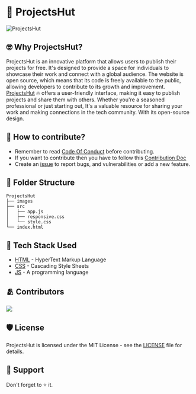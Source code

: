 # 🥑 ProjectsHut

![ProjectsHut](/images/projectshut.png)

## 🤓 Why ProjectsHut?
ProjectsHut is an innovative platform that allows users to publish their projects for free. It's designed to provide a space for individuals to showcase their work and connect with a global audience. The website is open source, which means that its code is freely available to the public, allowing developers to contribute to its growth and improvement. 
[ProjectsHut](https://projectshut.vercel.app) 🔥 offers a user-friendly interface, making it easy to publish projects and share them with others. Whether you're a seasoned professional or just starting out, It's a valuable resource for sharing your work and making connections in the tech community. With its open-source design.
## 🤔 How to contribute?
- Remember to read [Code Of Conduct](https://github.com/priyankarpal/ProjectsHut/blob/main/CODE_OF_CONDUCT.md) before contributing.
- If you want to contribute then you have to follow this [Contribution Doc](/contributing.md)
- Create an [issue](https://github.com/priyankarpal/ProjectsHut/issues/new/choose)  to report bugs, and vulnerabilities or add a new feature.


## 📂 Folder Structure
```
ProjectsHut
├── images
├── src                    
│   ├── app.js        
│   ├── responsive.css        
│   └── style.css                
└── index.html
```
## 🧰 Tech Stack Used
- [HTML](https://en.wikipedia.org/wiki/HTML)   - HyperText Markup Language 
- [CSS](https://en.wikipedia.org/wiki/CSS) - Cascading Style Sheets 
- [JS](https://en.wikipedia.org/wiki/JavaScript) - A programming language 
## 🫂 Contributors
<a href="https://github.com/priyankarpal/ProjectsHut/graphs/contributors">
  <img src="https://contrib.rocks/image?repo=priyankarpal/ProjectsHut" />
</a>

## 🛡️ License
ProjectsHut is licensed under the MIT License - see the [LICENSE](https://github.com/priyankarpal/ProjectsHut/blob/main/LICENSE) file for details.

## 🙏 Support

Don't forget to ⭐ it. 
